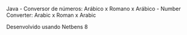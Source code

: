 Java - Conversor de números: Arábico x Romano x Arábico - Number Converter: Arabic x Roman x Arabic

Desenvolvido usando Netbens 8
